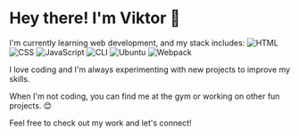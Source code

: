 # Hey there! I'm Viktor 👋

I'm currently learning web development, and my stack includes:
![HTML](https://github.com/your-username/your-repo/blob/main/assets/html-5.svg)
![CSS](https://github.com/your-username/your-repo/blob/main/assets/css-3.svg)
![JavaScript](https://github.com/your-username/your-repo/blob/main/assets/javascript.svg)
![CLI](https://github.com/your-username/your-repo/blob/main/assets/terminal.svg)
![Ubuntu](https://github.com/your-username/your-repo/blob/main/assets/ubuntu.svg)
![Webpack](https://github.com/your-username/your-repo/blob/main/assets/webpack.svg)

I love coding and I'm always experimenting with new projects to improve my skills.

When I'm not coding, you can find me at the gym or working on other fun projects. 😊

Feel free to check out my work and let's connect!
